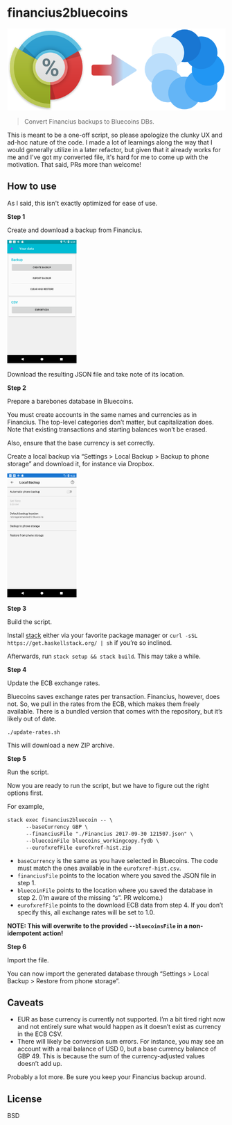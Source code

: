 # financius2bluecoins

![](assets/logo.png)

> Convert Financius backups to Bluecoins DBs.

This is meant to be a one-off script, so please apologize the clunky UX and
ad-hoc nature of the code. I made a lot of learnings along the way that
I would generally utilize in a later refactor, but given that it already
works for me and I've got my converted file, it's hard for me to come
up with the motivation. That said, PRs more than welcome!

## How to use

As I said, this isn't exactly optimized for ease of use.

**Step 1**

Create and download a backup from Financius.

<img src="assets/screenshot_financius_backup.png" width="160">

Download the resulting JSON file and take note of its location.

**Step 2**

Prepare a barebones database in Bluecoins.

You must create accounts in the same names and currencies as in Financius. The top-level
categories don’t matter, but capitalization does. Note that existing transactions and starting
balances won’t be erased.

Also, ensure that the base currency is set correctly.

Create a local backup via “Settings > Local Backup > Backup to phone storage” and download it,
for instance via Dropbox.

<img src="assets/screenshot_bluecoins_backup.png" width="160">

**Step 3**

Build the script.

Install [stack](https://docs.haskellstack.org/en/stable/README/) either via your favorite
package manager or `curl -sSL https://get.haskellstack.org/ | sh` if you’re so inclined.

Afterwards, run `stack setup && stack build`. This may take a while.

**Step 4**

Update the ECB exchange rates.

Bluecoins saves exchange rates per transaction. Financius, however, does not. So, we pull in the
rates from the ECB, which makes them freely available. There is a bundled version that comes
with the repository, but it’s likely out of date.

```
./update-rates.sh
```

This will download a new ZIP archive.

**Step 5**

Run the script.

Now you are ready to run the script, but we have to figure out the right options first.

For example,
```
stack exec financius2bluecoin -- \
      --baseCurrency GBP \
      --financiusFile "./Financius 2017-09-30 121507.json" \
      --bluecoinFile bluecoins_workingcopy.fydb \
      --eurofxrefFile eurofxref-hist.zip
```

-	`baseCurrency` is the same as you have selected in Bluecoins. The code must match the
ones available in the `eurofxref-hist.csv`.
-	`financiusFile` points to the location where you saved the JSON file in step 1.
-	`bluecoinFile` points to the location where you saved the database in step 2. (I’m aware
of the missing “s”. PR welcome.)
-	`eurofxrefFile` points to the download ECB data from step 4. If you don’t specify this, all
exchange rates will be set to 1.0.

**NOTE: This will overwrite to the provided `--bluecoinsFile` in a non-idempotent action!**

**Step 6**

Import the file.

You can now import the generated database through “Settings > Local Backup > Restore from
phone storage”.

## Caveats

-	EUR as base currency is currently not supported. I’m a bit tired right now and not
entirely sure what would happen as it doesn’t exist as currency in the ECB CSV.
-	There will likely be conversion sum errors. For instance, you may see an account with a
real balance of USD 0, but a base currency balance of GBP 49. This is because the sum of
the currency-adjusted values doesn’t add up.

Probably a lot more. Be sure you keep your Financius backup around.

## License

BSD
